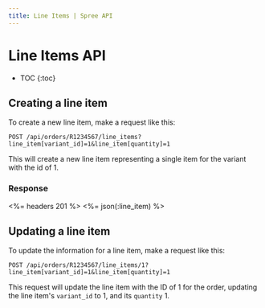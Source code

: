 ```yaml
---
title: Line Items | Spree API
---
```


# Line Items API

* TOC
{:toc}

## Creating a line item 

To create a new line item, make a request like this: 

    POST /api/orders/R1234567/line_items?line_item[variant_id]=1&line_item[quantity]=1

This will create a new line item representing a single item for the variant with the id of 1.

### Response

<%= headers 201 %>
<%= json(:line_item) %>

## Updating a line item

To update the information for a line item, make a request like this:

    POST /api/orders/R1234567/line_items/1?line_item[variant_id]=1&line_item[quantity]=1

This request will update the line item with the ID of 1 for the order, updating the line item's `variant_id` to 1, and its `quantity` 1.


